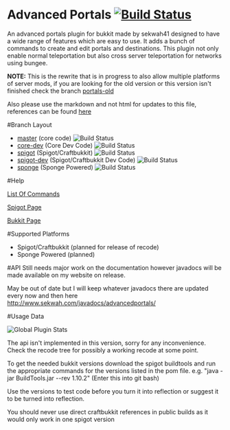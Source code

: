 Advanced Portals <a href="https://travis-ci.org/sekwah41/Advanced-Portals/branches">![Build Status](https://travis-ci.org/sekwah41/Advanced-Portals.svg?branch=core-dev)</a>
================
An advanced portals plugin for bukkit made by sekwah41 designed to have a wide range of features which are easy to use. It adds a bunch of commands to create and edit portals and destinations. This plugin not only enable normal teleportation but also cross server teleportation for networks using bungee.

**NOTE:** This is the rewrite that is in progress to also allow multiple platforms of server mods, if you are looking for the old version or this version isn't finished check the branch <a href="https://github.com/sekwah41/Advanced-Portals/tree/portals-old">portals-old</a>

Also please use the markdown and not html for updates to this file, references can be found [here](https://github.com/adam-p/markdown-here/wiki/Markdown-Cheatsheet)

#Branch Layout
 * [master](https://github.com/sekwah41/Advanced-Portals/) (core code) ![Build Status](https://travis-ci.org/sekwah41/Advanced-Portals.svg?branch=master)
 * [core-dev](https://github.com/sekwah41/Advanced-Portals/tree/core-dev) (Core Dev Code) ![Build Status](https://travis-ci.org/sekwah41/Advanced-Portals.svg?branch=core-dev)
 * [spigot](https://github.com/sekwah41/Advanced-Portals/tree/spigot) (Spigot/Craftbukkit) ![Build Status](https://travis-ci.org/sekwah41/Advanced-Portals.svg?branch=spigot)
 * [spigot-dev](https://github.com/sekwah41/Advanced-Portals/tree/spigot-dev) (Spigot/Craftbukkit Dev Code) ![Build Status](https://travis-ci.org/sekwah41/Advanced-Portals.svg?branch=spigot-dev)
 * [sponge](https://github.com/sekwah41/Advanced-Portals/tree/sponge") (Sponge Powered) ![Build Status](https://travis-ci.org/sekwah41/Advanced-Portals.svg?branch=sponge)

#Help

[List Of Commands](https://github.com/sekwah41/Advanced-Portals/wiki/Commands)

[Spigot Page](https://www.spigotmc.org/resources/advanced-portals.14356/)

[Bukkit Page](http://dev.bukkit.org/bukkit-plugins/advanced-portals/)

#Supported Platforms
 * Spigot/Craftbukkit (planned for release of recode)
 * Sponge Powered (planned)

#API
Still needs major work on the documentation however javadocs will be made available on my website on release.

May be out of date but I will keep whatever javadocs there are updated every now and then here
http://www.sekwah.com/javadocs/advancedportals/

#Usage Data

![Global Plugin Stats](http://i.mcstats.org/AdvancedPortals/Global+Statistics.borderless.png)

The api isn't implemented in this version, sorry for any inconvenience. Check the recode tree for possibly a working recode at some point.

To get the needed bukkit versions download the spigot buildtools and run the appropriate commands for the versions listed in the pom file.
e.g. "java -jar BuildTools.jar --rev 1.10.2" (Enter this into git bash)

Use the versions to test code before you turn it into reflection or suggest it to be turned into reflection.

You should never use direct craftbukkit references in public builds as it would only work in one spigot version